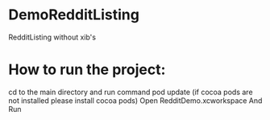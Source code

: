# DemoRedditListing
RedditListing without xib's
# How to run the project:
cd to the main directory and run command pod update (if cocoa pods are not installed please install cocoa pods)
Open RedditDemo.xcworkspace
And Run
